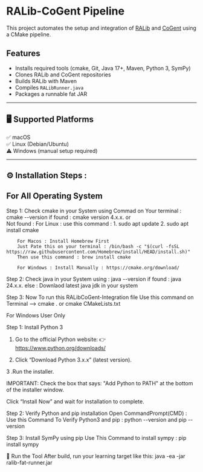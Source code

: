 # RALib-CoGent Pipeline

This project automates the setup and integration of [RALib](https://github.com/LearnLib/ralib) and [CoGent](https://github.com/sandipghosal/CoGent) using a CMake pipeline.

## Features

- Installs required tools (cmake, Git, Java 17+, Maven, Python 3, SymPy)
- Clones RALib and CoGent repositories
- Builds RALib with Maven
- Compiles `RALibRunner.java`
- Packages a runnable fat JAR

---

## 🖥 Supported Platforms

✅ macOS  
✅ Linux (Debian/Ubuntu)  
⚠️ Windows (manual setup required)

---

## ⚙️ Installation Steps :

## For All Operating System 

Step 1: Check cmake in your System using Commad on Your terminal : cmake --version 
        if found : cmake version 4.x.x.
        or     
        Not found : 
        For Linux : use this command : 1. sudo apt update
                                       2. sudo apt install cmake

        For Macos : Install Homebrew First 
        Just Pate this on your terminal : /bin/bash -c "$(curl -fsSL https://raw.githubusercontent.com/Homebrew/install/HEAD/install.sh)"
        Then use this command : brew install cmake

        For Windows : Install Manually : https://cmake.org/download/

Step 2: Check java in your System using : java --version
        if found : java 24.x.x.
        else : Downlaod latest java jdk in your system 

Step 3: Now To run this RALibCoGent-Integration file Use this command on Terminal 
        --> cmake . or cmake CMakeLists.txt

For Windows User Only 

Step 1: Install Python 3

1. Go to the official Python website:
👉 https://www.python.org/downloads/

2. Click “Download Python 3.x.x” (latest version).

3 .Run the installer.

 IMPORTANT: Check the box that says:
"Add Python to PATH" at the bottom of the installer window.

Click “Install Now” and wait for installation to complete.

Step 2: Verify Python and pip installation
Open CommandPrompt(CMD) :
Use this Command To Verify Python3 and pip : python --version  and pip --version

Step 3: Install SymPy using pip
Use This Command to install sympy : pip install sympy 


🚀 Run the Tool
After build, run your learning target like this: java -ea -jar ralib-fat-runner.jar <java or class file> <ConfigPath> <TargetMethod>
